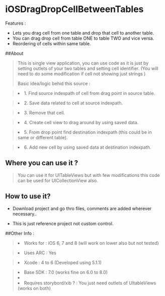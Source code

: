 iOSDragDropCellBetweenTables
============================

Features :

* Lets you drag cell from one table and drop that cell to another table.
* You can drag drop cell from table ONE to table TWO and vice versa.
* Reordering of cells within same table.

##About 

><p>This is single view application, you can use code as it is just by setting outlets of your two tables and setting cell identifier. (You will need to do some modification if cell not showing just strings )
><p>Basic idea/logic behid this source : 

><li>1. Find source indexpath of cell from drag point in source table.</li>

><li>2. Save data related to cell at source indexpath.</li>

><li>3. Remove that cell.</li>

><li>4. Create cell view to drag around by using saved data.</li>

><li>5. From drop point find destination indexpath (this could be in same or different table).</li>

><li>6. Add new cell by using saved data at destination indexpath.</li>


## Where you can use it ?

>You can use it for UITableViews but with few modifications this code can be used for UICollectionView also.


How to use it?
-------------

>

* Download project and go thro files, comments are added wherever necessary..

* This is just reference project not custom control.

##Other Info : 


><li>Works for : iOS 6, 7 and 8 (will work on lower also but not tested)</li>

><li>Uses ARC : Yes </li>

><li>Xcode : 4 to 6 (Developed using 5.1.1) </li>

><li>Base SDK : 7.0 (works fine on 6.0 to 8.0) </li>
><li></li>
><li> Requires storybord/xib ? : You just need outlets of UItableViews (works on both)</li>




